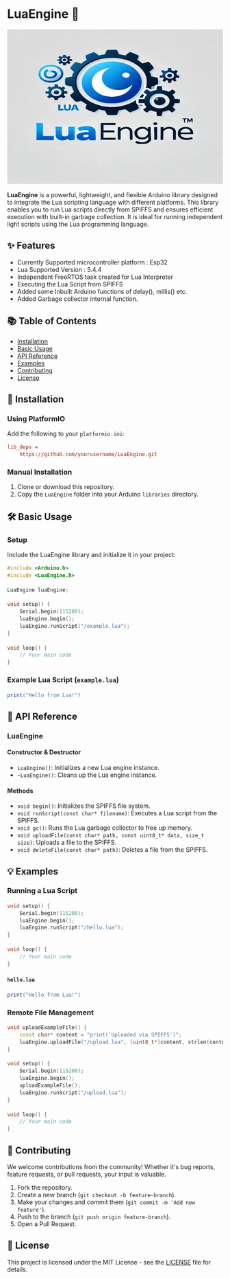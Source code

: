 # LuaEngine 🎉

![1720190162326](image/README/1720190162326.png)

**LuaEngine** is a powerful, lightweight, and flexible Arduino library designed to integrate the Lua scripting language with different platforms. This library enables you to run Lua scripts directly from SPIFFS and ensures efficient execution with built-in garbage collection. It is ideal for running independent light scripts using the Lua programming language.

## ✨ Features

- Currently Supported microcontroller platform : Esp32
- Lua Supported Version : 5.4.4
- Independent FreeRTOS task created for Lua Interpreter
- Executing the Lua Script from SPIFFS
- Added some Inbuilt Arduino functions of delay(), millis() etc.
- Added Garbage collector internal function.

## 📚 Table of Contents

- [Installation](#installation)
- [Basic Usage](#basic-usage)
- [API Reference](#api-reference)
- [Examples](#examples)
- [Contributing](#contributing)
- [License](#license)

## 🚀 Installation

### Using PlatformIO

Add the following to your `platformio.ini`:

```ini
lib_deps = 
    https://github.com/yourusername/LuaEngine.git
```

### Manual Installation

1. Clone or download this repository.
2. Copy the `LuaEngine` folder into your Arduino `libraries` directory.

## 🛠️ Basic Usage

### Setup

Include the LuaEngine library and initialize it in your project:

```cpp
#include <Arduino.h>
#include <LuaEngine.h>

LuaEngine luaEngine;

void setup() {
    Serial.begin(115200);
    luaEngine.begin();
    luaEngine.runScript("/example.lua");
}

void loop() {
    // Your main code
}
```

### Example Lua Script (`example.lua`)

```lua
print("Hello from Lua!")
```

## 📖 API Reference

### LuaEngine

#### Constructor & Destructor

- `LuaEngine()`: Initializes a new Lua engine instance.
- `~LuaEngine()`: Cleans up the Lua engine instance.

#### Methods

- `void begin()`: Initializes the SPIFFS file system.
- `void runScript(const char* filename)`: Executes a Lua script from the SPIFFS.
- `void gc()`: Runs the Lua garbage collector to free up memory.
- `void uploadFile(const char* path, const uint8_t* data, size_t size)`: Uploads a file to the SPIFFS.
- `void deleteFile(const char* path)`: Deletes a file from the SPIFFS.

## 💡 Examples

### Running a Lua Script

```cpp
void setup() {
    Serial.begin(115200);
    luaEngine.begin();
    luaEngine.runScript("/hello.lua");
}

void loop() {
    // Your main code
}
```

#### `hello.lua`

```lua
print("Hello from Lua!")
```

### Remote File Management

```cpp
void uploadExampleFile() {
    const char* content = "print('Uploaded via SPIFFS')";
    luaEngine.uploadFile("/upload.lua", (uint8_t*)content, strlen(content));
}

void setup() {
    Serial.begin(115200);
    luaEngine.begin();
    uploadExampleFile();
    luaEngine.runScript("/upload.lua");
}

void loop() {
    // Your main code
}
```

## 🤝 Contributing

We welcome contributions from the community! Whether it's bug reports, feature requests, or pull requests, your input is valuable.

1. Fork the repository.
2. Create a new branch (`git checkout -b feature-branch`).
3. Make your changes and commit them (`git commit -m 'Add new feature'`).
4. Push to the branch (`git push origin feature-branch`).
5. Open a Pull Request.

## 📜 License

This project is licensed under the MIT License - see the [LICENSE](LICENSE) file for details.
